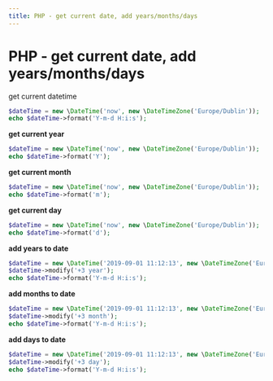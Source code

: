 ```yaml
---
title: PHP - get current date, add years/months/days
---
```


<h1 class="header">PHP - get current date, add years/months/days</h1>


get current datetime
```php
$dateTime = new \DateTime('now', new \DateTimeZone('Europe/Dublin'));
echo $dateTime->format('Y-m-d H:i:s');
```


<b>get current year</b>
```php
$dateTime = new \DateTime('now', new \DateTimeZone('Europe/Dublin'));
echo $dateTime->format('Y');
```


<b>get current month</b>
```php
$dateTime = new \DateTime('now', new \DateTimeZone('Europe/Dublin'));
echo $dateTime->format('m');
```


<b>get current day</b>
```php
$dateTime = new \DateTime('now', new \DateTimeZone('Europe/Dublin'));
echo $dateTime->format('d');
```


<b>add years to date</b>
```php
$dateTime = new \DateTime('2019-09-01 11:12:13', new \DateTimeZone('Europe/Dublin'));
$dateTime->modify('+3 year');
echo $dateTime->format('Y-m-d H:i:s');
```


<b>add months to date</b>
```php
$dateTime = new \DateTime('2019-09-01 11:12:13', new \DateTimeZone('Europe/Dublin'));
$dateTime->modify('+3 month');
echo $dateTime->format('Y-m-d H:i:s');
```


<b>add days to date</b>
```php
$dateTime = new \DateTime('2019-09-01 11:12:13', new \DateTimeZone('Europe/Dublin'));
$dateTime->modify('+3 day');
echo $dateTime->format('Y-m-d H:i:s');
```